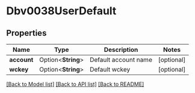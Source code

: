 # Dbv0038UserDefault

## Properties

Name | Type | Description | Notes
------------ | ------------- | ------------- | -------------
**account** | Option<**String**> | Default account name | [optional]
**wckey** | Option<**String**> | Default wckey | [optional]

[[Back to Model list]](../README.md#documentation-for-models) [[Back to API list]](../README.md#documentation-for-api-endpoints) [[Back to README]](../README.md)


